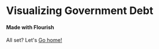 <h1> Visualizing Government Debt </h1>
<h4> Made with Flourish </h4>

<p> All set? Let's <a href="jgcrellin.github.io/portfolio/"> Go home! </a> </p>
